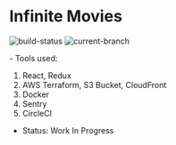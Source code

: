 # Infinite Movies

<p align="left"> 
<img src="https://img.shields.io/circleci/build/github/DibyajyotiMishra/InfiniteMovies/develop" alt="build-status" />
<img src="https://img.shields.io/badge/branch-staging-%23F4BE2C" alt="current-branch" />
</p>
- Tools used:

1. React, Redux
2. AWS Terraform, S3 Bucket, CloudFront
3. Docker
4. Sentry
5. CircleCI

- Status: Work In Progress
